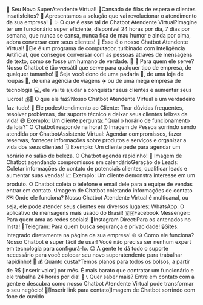 🤖 Seu Novo SuperAtendente Virtual!
🚀Cansado de filas de espera e clientes insatisfeitos? 
🤔 Apresentamos a solução que vai revolucionar o atendimento da sua empresa! 🤩
✨ O que é esse tal de Chatbot Atendente Virtual?Imagine ter um funcionário super eficiente,
disponível 24 horas por dia, 7 dias por semana, que nunca se cansa, nunca fica de mau humor e ainda por cima, adora conversar com seus clientes! 🤯
Esse é o nosso Chatbot Atendente Virtual!
💬Ele é um programa de computador, turbinado com Inteligência Artificial, que consegue conversar com as pessoas através de mensagens de texto, como se fosse um humano de verdade. 🤯
🎯 Para quem ele serve?Nosso Chatbot é tão versátil que serve para qualquer tipo de empresa, de qualquer tamanho! 🤩
Seja você dono de uma padaria 🍞, de uma loja de roupas 👗, de uma agência de viagens ✈️ ou de uma mega empresa de tecnologia 💻,
ele vai te ajudar a conquistar seus clientes e aumentar seus lucros! 💰🚀 O que ele faz?Nosso Chatbot Atendente Virtual é um verdadeiro faz-tudo! 💪
Ele pode:Atendimento ao Cliente: Tirar dúvidas frequentes, resolver problemas, dar suporte técnico e deixar seus clientes felizes da vida! 😄
Exemplo: Um cliente pergunta: "Qual o horário de funcionamento da loja?" O Chatbot responde na hora! ⏰
Imagem de Pessoa sorrindo sendo atendida por ChatbotAssistente Virtual:
Agendar compromissos, fazer reservas, fornecer informações sobre produtos e serviços e organizar a vida dos seus clientes! 🗓️
Exemplo: Um cliente pede para agendar um horário no salão de beleza.
O Chatbot agenda rapidinho! 💅
Imagem de Chatbot agendando compromissos em calendárioGeração de Leads:
Coletar informações de contato de potenciais clientes, qualificar leads e aumentar suas vendas! 📈
Exemplo: Um cliente demonstra interesse em um produto. O Chatbot coleta o telefone e email dele para a equipe de vendas entrar em contato.
📞Imagem de Chatbot coletando informações de contato🗺️
Onde ele funciona?
Nosso Chatbot Atendente Virtual é multicanal, ou seja, ele pode atender seus clientes em diversos lugares:
WhatsApp: O aplicativo de mensagens mais usado do Brasil! 🇧🇷Facebook Messenger: Para quem ama as redes sociais! 💙Instagram Direct:Para os antenados no Insta! 
📱Telegram: Para quem busca segurança e privacidade! 🔒Sites: Integrado diretamente na página da sua empresa! 🌐
⚙️ Como ele funciona?Nosso Chatbot é super fácil de usar! Você não precisa ser nenhum expert em tecnologia para configurá-lo. 😉
A gente te dá todo o suporte necessário para você colocar seu novo superatendente para trabalhar rapidinho! 🚀
💰 Quanto custa?Temos planos para todos os bolsos, a partir de R$ [inserir valor] por mês.
É mais barato que contratar um funcionário e ele trabalha 24 horas por dia! 🤑
📞 Quer saber mais?
Entre em contato com a gente e descubra como nosso Chatbot Atendente Virtual pode transformar o seu negócio!
🚀[Inserir link para contato]Imagem de Chatbot sorrindo com fone de ouvido
